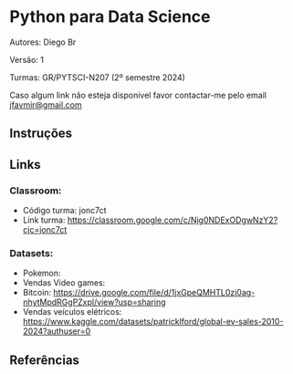 # Python para Data Science
Autores: Diego Br

Versão: 1

Turmas: GR/PYTSCI-N207 (2º semestre 2024)

Caso algum link não esteja disponível favor contactar-me pelo email jfavmir@gmail.com

## Instruções
## Links
### Classroom:
 * Código turma: jonc7ct
 * Link turma: https://classroom.google.com/c/Njg0NDExODgwNzY2?cjc=jonc7ct
### Datasets:
 * Pokemon:
 * Vendas Video games:
 * Bitcoin: https://drive.google.com/file/d/1jxGpeQMHTL0zj0ag-nhytMpdRGgPZxpl/view?usp=sharing
 * Vendas veículos elétricos: https://www.kaggle.com/datasets/patricklford/global-ev-sales-2010-2024?authuser=0
## Referências